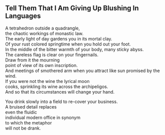 Tell Them That I Am Giving Up Blushing In Languages
---------------------------------------------------
A tetrahedron outside a quadrangle,  
the chaotic workings of monastic law.  
The early light of day gardens you in its mortal clay.  
Of your rust colored springtime when you hold out your foot.  
In the middle of the bitter warmth of your body, many sticky abyss.  
The careless flag is clear on your fingernails.  
Draw from it the mourning  
point of view of its own inscription.  
And meetings of smothered arm when you attract like sun promised by the wind.  
If you were not the wine the lyrical moon  
cooks, sprinkling its wine across the archipeligos.  
And so that its circumstances will change your hand.  
  
You drink slowly into a field to re-cover your business.  
A bruised detail replaces  
even the fluidic  
individual modern office in synonym  
to which the metaphor  
will not be drank.  
